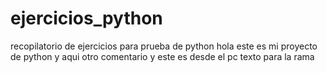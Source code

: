# ejercicios_python
recopilatorio de ejercicios para prueba de python
hola este es mi proyecto de python
y aqui otro comentario
y este es desde el pc
texto para la rama